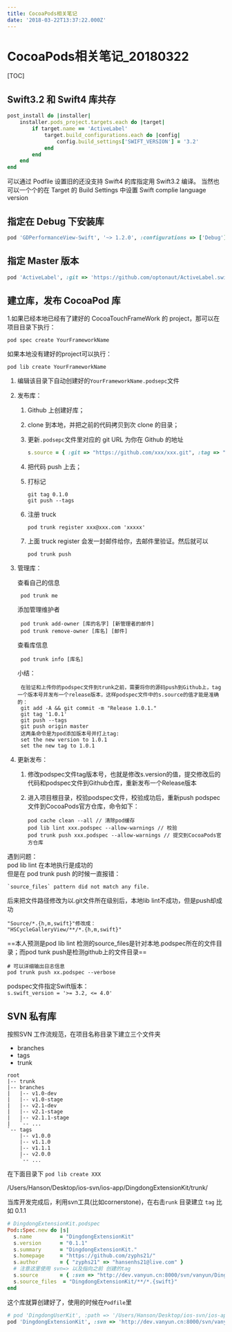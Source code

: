 ```yaml
---
title: CocoaPods相关笔记
date: '2018-03-22T13:37:22.000Z'
---
```


# CocoaPods相关笔记\_20180322

\[TOC\]

## Swift3.2 和 Swift4 库共存

```ruby
post_install do |installer|
    installer.pods_project.targets.each do |target|
        if target.name == 'ActiveLabel'
            target.build_configurations.each do |config|
                config.build_settings['SWIFT_VERSION'] = '3.2'
            end
        end
    end
end
```

可以通过 Podfile 设置旧的还没支持 Swift4 的库指定用 Swift3.2 编译。 当然也可以一个个的在 Target 的 Build Settings 中设置 Swift complie language version

## 指定在 Debug 下安装库

```ruby
pod 'GDPerformanceView-Swift', '~> 1.2.0', :configurations => ['Debug']
```

## 指定 Master 版本

```ruby
pod 'ActiveLabel', :git => 'https://github.com/optonaut/ActiveLabel.swift', :branch => 'master'
```

## 建立库，发布 CocoaPod 库

1.如果已经本地已经有了建好的 CocoaTouchFrameWork 的 project，那可以在项目目录下执行：

```text
pod spec create YourFrameworkName
```

如果本地没有建好的project可以执行：

```text
pod lib create YourFrameworkName
```

1. 编辑该目录下自动创建好的`YourFrameworkName.podsepc`文件
2. 发布库：
   1. Github 上创建好库；
   2. clone 到本地，并把之前的代码拷贝到次 clone 的目录；
   3. 更新`.podsepc`文件里对应的 git URL 为你在 Github 的地址  

      ```ruby
      s.source = { :git => "https://github.com/xxx/xxx.git", :tag => "#{s.version}" }
      ```

   4. 把代码 push 上去；
   5. 打标记

      ```text
      git tag 0.1.0
      git push --tags
      ```

   6. 注册 truck

      ```text
      pod trunk register xxx@xxx.com 'xxxxx'
      ```

   7. 上面 truck register 会发一封邮件给你，去邮件里验证。然后就可以

      ```text
      pod trunk push
      ```
3. 管理库：  

    查看自己的信息

   ```text
    pod trunk me
   ```

    添加管理维护者  

   ```text
    pod trunk add-owner [库的名字] [新管理者的邮件]
    pod trunk remove-owner [库名] [邮件]
   ```

    查看库信息  

   ```text
    pod trunk info [库名]
   ```

    小结：

   ```text
    在验证和上传你的podspec文件到trunk之前，需要将你的源码push到Github上，tag一个版本号并发布一个release版本，这样podspec文件中的s.source的值才能是准确的：
    git add -A && git commit -m "Release 1.0.1."  
    git tag '1.0.1'  
    git push --tags  
    git push origin master
    这两条命令是为pod添加版本号并打上tag:
    set the new version to 1.0.1
    set the new tag to 1.0.1
   ```

4. 更新发布：  
   1. 修改podspec文件tag版本号，也就是修改s.version的值，提交修改后的代码和podspec文件到Github仓库，重新发布一个Release版本
   2. 进入项目根目录，校验podspec文件，校验成功后，重新push podspec文件到CocoaPods官方仓库，命令如下：

      ```text
      pod cache clean --all // 清除pod缓存
      pod lib lint xxx.podspec --allow-warnings // 校验
      pod trunk push xxx.podspec --allow-warnings // 提交到CocoaPods官方仓库
      ```

遇到问题：  
pod lib lint 在本地执行是成功的  
但是在 pod trunk push 的时候一直报错：

```text
`source_files` pattern did not match any file.
```

后来把文件路径修改为以.git文件所在级别后，本地lib lint不成功，但是push却成功

```text
"Source/*.{h,m,swift}"修改成：
"HSCycleGalleryView/**/*.{h,m,swift}"
```

==本人预测是pod lib lint 检测的source\_files是针对本地.podspec所在的文件目录；而pod tunk push是检测github上的文件目录==

```text
# 可以详细输出日志信息
pod trunk push xx.podspec --verbose
```

podspec文件指定Swift版本：  
`s.swift_version = '>= 3.2, <= 4.0'`

## SVN 私有库

按照SVN 工作流规范，在项目名称目录下建立三个文件夹

* branches
* tags
* trunk

```text
root
|-- trunk
|-- branches
|   |-- v1.0-dev
|   |-- v1.0-stage
|   |-- v2.1-dev
|   |-- v2.1-stage
|   |-- v2.1.1-stage
|   `-- ...
`-- tags
    |-- v1.0.0
    |-- v1.1.0
    |-- v1.1.1
    |-- v2.0.0
    `-- ...
```

在下面目录下 `pod lib create XXX`

/Users/Hanson/Desktop/ios-svn/ios-app/DingdongExtensionKit/trunk/

当库开发完成后，利用svn工具\(比如cornerstone\)，在右击`runk` 目录建立 `tag` 比如 0.1.1

```ruby
# DingdongExtensionKit.podspec
Pod::Spec.new do |s|
  s.name         = "DingdongExtensionKit"
  s.version      = "0.1.1"
  s.summary      = "DingdongExtensionKit."
  s.homepage     = "https://github.com/zyphs21/"
  s.author       = { "zyphs21" => "hansenhs21@live.com" }
  # 注意这里使用 svn=> 以及指向之前 创建的tag
  s.source       = { :svn => "http://dev.vanyun.cn:8000/svn/vanyun/Dingdong/Projects/ios-app/DingdongExtensionKit/", :tag => s.version.to_s }
  s.source_files  = "DingdongExtensionKit/**/*.{swift}"
end
```

这个库就算创建好了，使用的时候在`Podfile`里

```ruby
# pod 'DingdongUserKit', :path => '/Users/Hanson/Desktop/ios-svn/ios-app/DingdongUserKit/trunk/'
pod 'DingdongExtensionKit', :svn => 'http://dev.vanyun.cn:8000/svn/vanyun/Dingdong/Projects/ios-app/DingdongExtensionKit/', :tag => '0.1.1'
```

